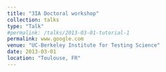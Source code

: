 ```yaml
---
title: "3IA Doctoral workshop"
collection: talks
type: "Talk"
#permalink: /talks/2013-03-01-tutorial-1
permalink: www.google.com
venue: "UC-Berkeley Institute for Testing Science"
date: 2013-03-01
location: "Toulouse, FR"
---
```



